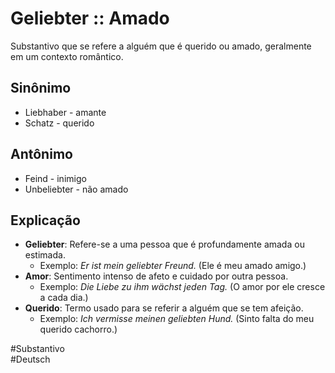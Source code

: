 # Geliebter :: Amado
Substantivo que se refere a alguém que é querido ou amado, geralmente em um contexto romântico.

## Sinônimo
- Liebhaber - amante  
- Schatz - querido  

## Antônimo
- Feind - inimigo  
- Unbeliebter - não amado  

## Explicação
- **Geliebter**: Refere-se a uma pessoa que é profundamente amada ou estimada.
  - Exemplo: *Er ist mein geliebter Freund.* (Ele é meu amado amigo.)
- **Amor**: Sentimento intenso de afeto e cuidado por outra pessoa.
  - Exemplo: *Die Liebe zu ihm wächst jeden Tag.* (O amor por ele cresce a cada dia.)
- **Querido**: Termo usado para se referir a alguém que se tem afeição.
  - Exemplo: *Ich vermisse meinen geliebten Hund.* (Sinto falta do meu querido cachorro.)

#Substantivo  
#Deutsch
